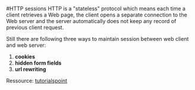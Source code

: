 #HTTP sessions
HTTP is a "stateless" protocol which means each time a client retrieves a Web page, the client opens a separate connection to the Web server and the server automatically does not keep any record of previous client request.

Still there are following three ways to maintain session between web client and web server:  
 1. **cookies**  
 2. **hidden form fields**  
 3. **url rewriting**  

Ressource: [tutorialspoint](https://www.tutorialspoint.com/servlets/servlets-session-tracking.htm) 